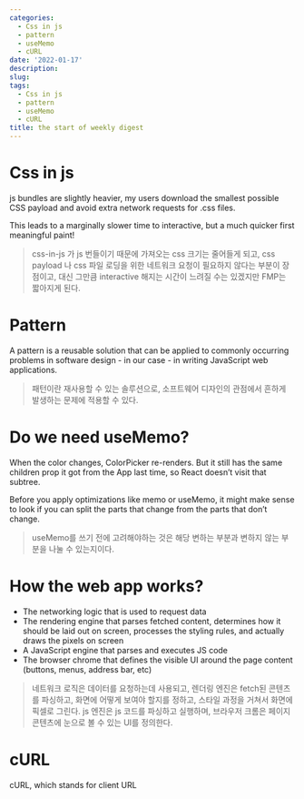 ```yaml
---
categories:
  - Css in js
  - pattern
  - useMemo
  - cURL
date: '2022-01-17'
description:
slug:
tags:
  - Css in js
  - pattern
  - useMemo
  - cURL
title: the start of weekly digest
---
```


# Css in js

js bundles are slightly heavier, my users download the smallest possible CSS payload and avoid extra network requests for .css files.

This leads to a marginally slower time to interactive, but a much quicker first meaningful paint!

> css-in-js 가 js 번들이기 때문에 가져오는 css 크기는 줄어들게 되고, css payload 나 css 파일 로딩을 위한 네트워크 요청이 필요하지 않다는 부분이 장점이고, 대신 그만큼 interactive 해지는 시간이 느려질 수는 있겠지만 FMP는 짧아지게 된다.

# Pattern

A pattern is a reusable solution that can be applied to commonly occurring problems in software design - in our case - in writing JavaScript web applications.

> 패턴이란 재사용할 수 있는 솔루션으로, 소프트웨어 디자인의 관점에서 흔하게 발생하는 문제에 적용할 수 있다.

# Do we need useMemo?

When the color changes, ColorPicker re-renders. But it still has the same children prop it got from the App last time, so React doesn’t visit that subtree.

Before you apply optimizations like memo or useMemo, it might make sense to look if you can split the parts that change from the parts that don’t change.

> useMemo를 쓰기 전에 고려해야하는 것은 해당 변하는 부분과 변하지 않는 부분을 나눌 수 있는지이다.

# How the web app works?

- The networking logic that is used to request data
- The rendering engine that parses fetched content, determines how it should be laid out on screen, processes the styling rules, and actually draws the pixels on screen
- A JavaScript engine that parses and executes JS code
- The browser chrome that defines the visible UI around the page content (buttons, menus, address bar, etc)

> 네트워크 로직은 데이터를 요청하는데 사용되고, 렌더링 엔진은 fetch된 콘텐츠를 파싱하고, 화면에 어떻게 보여야 할지를 정하고, 스타일 과정을 거쳐서 화면에 픽셀로 그린다. js 엔진은 js 코드를 파싱하고 실행하며, 브라우저 크롬은 페이지 콘텐츠에 눈으로 볼 수 있는 UI를 정의한다.

# cURL

cURL, which stands for client URL

